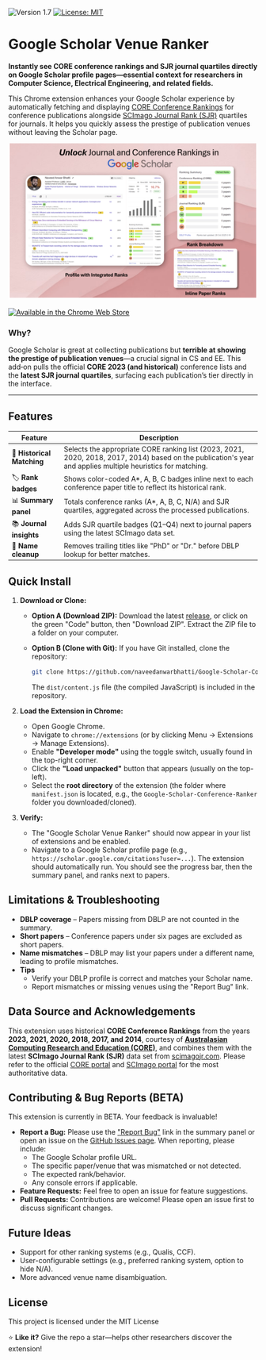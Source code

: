![Version 1.7](https://img.shields.io/badge/version-1.7-blue.svg)
[![License: MIT](https://img.shields.io/badge/License-MIT-yellow.svg)](https://opensource.org/licenses/MIT)

# Google Scholar Venue Ranker



**Instantly see CORE conference rankings and SJR journal quartiles directly on Google Scholar profile pages—essential context for researchers in Computer Science, Electrical Engineering, and related fields.**

This Chrome extension enhances your Google Scholar experience by automatically fetching and displaying [CORE Conference Rankings](http://portal.core.edu.au/conf-ranks/) for conference publications alongside [SCImago Journal Rank (SJR)](https://www.scimagojr.com/) quartiles for journals. It helps you quickly assess the prestige of publication venues without leaving the Scholar page.

![Screenshot of Extension in Action](Images/Screenshot.png)

<p align="left">
  <a href="https://chromewebstore.google.com/detail/egohghgpljdhkmcmllhncfndmkeilpfb?utm_source=item-share-cb">
    <img src="https://developer.chrome.com/static/docs/webstore/branding/image/UV4C4ybeBTsZt43U4xis.png" alt="Available in the Chrome Web Store">
  </a>
</p>



### Why?

Google Scholar is great at collecting publications but **terrible at showing the prestige of publication venues**—a crucial signal in CS and EE. This add‑on pulls the official **CORE 2023 (and historical)** conference lists and the **latest SJR journal quartiles**, surfacing each publication’s tier directly in the interface.

---

## Features

| Feature                   | Description |
| ------------------------- | ----------- |
| 🎯 **Historical Matching** | Selects the appropriate CORE ranking list (2023, 2021, 2020, 2018, 2017, 2014) based on the publication's year and applies multiple heuristics for matching. |
| 🏷 **Rank badges**        | Shows color-coded A\*, A, B, C badges inline next to each conference paper title to reflect its historical rank. |
| 📊 **Summary panel**      | Totals conference ranks (A\*, A, B, C, N/A) and SJR quartiles, aggregated across the processed publications. |
| 📚 **Journal insights**   | Adds SJR quartile badges (Q1–Q4) next to journal papers using the latest SCImago data set. |
| 🧹 **Name cleanup**       | Removes trailing titles like "PhD" or "Dr." before DBLP lookup for better matches. |


## Quick Install

1.  **Download or Clone:**
    *   **Option A (Download ZIP):** Download the latest [release](https://github.com/naveedanwarbhatti/Google-Scholar-Conference-Ranker/releases/download/v1.7/GSVR-v1.7.zip), or click on the green "Code" button, then "Download ZIP". Extract the ZIP file to a folder on your computer.
	
    *   **Option B (Clone with Git):** If you have Git installed, clone the repository:
        ```bash
        git clone https://github.com/naveedanwarbhatti/Google-Scholar-Conference-Ranker.git
        ```
        The `dist/content.js` file (the compiled JavaScript) is included in the repository.

2.  **Load the Extension in Chrome:**
    *   Open Google Chrome.
    *   Navigate to `chrome://extensions` (or by clicking Menu -> Extensions -> Manage Extensions).
    *   Enable **"Developer mode"** using the toggle switch, usually found in the top-right corner.
    *   Click the **"Load unpacked"** button that appears (usually on the top-left).
    *   Select the **root directory** of the extension (the folder where `manifest.json` is located, e.g., the `Google-Scholar-Conference-Ranker` folder you downloaded/cloned).

3.  **Verify:**
    *   The "Google Scholar Venue Ranker" should now appear in your list of extensions and be enabled.
    *   Navigate to a Google Scholar profile page (e.g., `https://scholar.google.com/citations?user=...`). The extension should automatically run. You should see the progress bar, then the summary panel, and ranks next to papers.




## Limitations & Troubleshooting

* **DBLP coverage** – Papers missing from DBLP are not counted in the summary.
* **Short papers** – Conference papers under six pages are excluded as short papers.
* **Name mismatches** – DBLP may list your papers under a different name, leading to profile mismatches.
* **Tips**
  * Verify your DBLP profile is correct and matches your Scholar name.
  * Report mismatches or missing venues using the "Report Bug" link.

## Data Source and Acknowledgements

This extension uses historical **CORE Conference Rankings** from the years **2023, 2021, 2020, 2018, 2017, and 2014**, courtesy of [**Australasian Computing Research and Education (CORE)**](https://www.linkedin.com/company/australasian-computing-research-and-education-core/), and combines them with the latest **SCImago Journal Rank (SJR)** data set from [scimagojr.com](https://www.scimagojr.com/). Please refer to the official [CORE portal](http://portal.core.edu.au/conf-ranks/) and [SCImago portal](https://www.scimagojr.com/journalrank.php) for the most authoritative data.

## Contributing & Bug Reports (BETA)

This extension is currently in BETA. Your feedback is invaluable!

*   **Report a Bug:** Please use the ["Report Bug"](https://forms.office.com/r/PbSzWaQmpJ) link in the summary panel or open an issue on the [GitHub Issues page](https://github.com/naveedanwarbhatti/Google-Scholar-Conference-Ranker//issues). When reporting, please include:
    *   The Google Scholar profile URL.
    *   The specific paper/venue that was mismatched or not detected.
    *   The expected rank/behavior.
    *   Any console errors if applicable.
*   **Feature Requests:** Feel free to open an issue for feature suggestions.
*   **Pull Requests:** Contributions are welcome! Please open an issue first to discuss significant changes.

## Future Ideas
*   Support for other ranking systems (e.g., Qualis, CCF).
*   User-configurable settings (e.g., preferred ranking system, option to hide N/A).
*   More advanced venue name disambiguation.

## License

This project is licensed under the MIT License


⭐ **Like it?** Give the repo a star—helps other researchers discover the extension!
